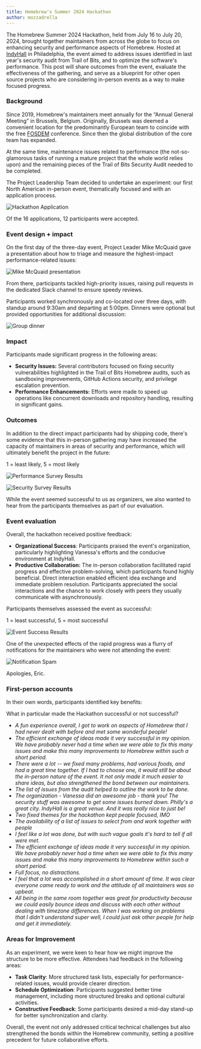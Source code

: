 ```yaml
---
title: Homebrew's Summer 2024 Hackathon
author: mozzadrella
---
```


The Homebrew Summer 2024 Hackathon, held from July 16 to July 20, 2024, brought together maintainers from across the globe to focus on enhancing security and performance aspects of Homebrew. Hosted at [IndyHall](https://indyhall.org/) in Philadelphia, the event aimed to address issues identified in last year's security audit from Trail of Bits, and to optimize the software's performance. This post will share outcomes from the event, evaluate the effectiveness of the gathering, and serve as a blueprint for other open source projects who are considering in-person events as a way to make focused progress.

### Background

Since 2019, Homebrew's maintainers meet annually for the “Annual General Meeting” in Brussels, Belgium. Originally, Brussels was deemed a convenient location for the predominantly European team to coincide with the free [FOSDEM](https://fosdem.org/) conference. Since then the global distribution of the core team has expanded.

At the same time, maintenance issues related to performance (the not-so-glamorous tasks of running a mature project that the whole world relies upon) and the remaining pieces of the Trail of Bits Security Audit needed to be completed.

The Project Leadership Team decided to undertake an experiment: our first North American in-person event, thematically focused and with an application process.

![Hackathon Application](/assets/img/blog/homebrew-summer-2024-hackathon/application.png)

Of the 16 applications, 12 participants were accepted.

### Event design + impact

On the first day of the three-day event, Project Leader Mike McQuaid gave a presentation about how to triage and measure the highest-impact performance-related issues:

![Mike McQuaid presentation](/assets/img/blog/homebrew-summer-2024-hackathon/mike.jpg)

From there, participants tackled high-priority issues, raising pull requests in the dedicated Slack channel to ensure speedy reviews.

Participants worked synchronously and co-located over three days, with standup around 9:30am and departing at 5:00pm. Dinners were optional but provided opportunities for additional discussion:

![Group dinner](/assets/img/blog/homebrew-summer-2024-hackathon/dinner.jpg)

### Impact

Participants made significant progress in the following areas:

* **Security Issues:** Several contributors focused on fixing security vulnerabilities highlighted in the Trail of Bits Homebrew audits, such as sandboxing improvements, GitHub Actions security, and privilege escalation prevention.
* **Performance Enhancements:** Efforts were made to speed up operations like concurrent downloads and repository handling, resulting in significant gains.

### Outcomes

In addition to the direct impact participants had by shipping code, there's some evidence that this in-person gathering may have increased the capacity of maintainers in areas of security and performance, which will ultimately benefit the project in the future:

1 = least likely, 5 = most likely

![Performance Survey Results](/assets/img/blog/homebrew-summer-2024-hackathon/performance.png)

![Security Survey Results](/assets/img/blog/homebrew-summer-2024-hackathon/security.png)

While the event seemed successful to us as organizers, we also wanted to hear from the participants themselves as part of our evaluation.

### Event evaluation

Overall, the hackathon received positive feedback:

* **Organizational Success**: Participants praised the event's organization, particularly highlighting Vanessa's efforts and the conducive environment at IndyHall.
* **Productive Collaboration:** The in-person collaboration facilitated rapid progress and effective problem-solving, which participants found highly beneficial. Direct interaction enabled efficient idea exchange and immediate problem resolution. Participants appreciated the social interactions and the chance to work closely with peers they usually communicate with asynchronously.

Participants themselves assessed the event as successful:

1 = least successful, 5 = most successful

![Event Success Results](/assets/img/blog/homebrew-summer-2024-hackathon/evaluation.png)

One of the unexpected effects of the rapid progress was a flurry of notifications for the maintainers who were not attending the event:

![Notification Spam](/assets/img/blog/homebrew-summer-2024-hackathon/notifications.png)

Apologies, Eric.

### First-person accounts

In their own words, participants identified key benefits:

What in particular made the Hackathon successful or not successful?

* _A fun experience overall, I got to work on aspects of Homebrew that I had never dealt with before and met some wonderful people!_
* _The efficient exchange of ideas made it very successful in my opinion. We have probably never had a time when we were able to fix this many issues and make this many improvements to Homebrew within such a short period._
* _There were a lot -- we fixed many problems, had various foods, and had a great time together. If I had to choose one, it would still be about the in-person nature of the event. It not only made it much easier to share ideas, but also strengthened the bond between our maintainers._
* _The list of issues from the audit helped to outline the work to be done._
* _The organization - Vanessa did an awesome job - thank you! The security stuff was awesome to get some issues burned down. Philly's a great city. IndyHall is a great venue. And it was really nice to just be!_
* _Two fixed themes for the hackathon kept people focused, IMO_
* _The availability of a list of issues to select from and work together with people_
* _I feel like a lot was done, but with such vague goals it's hard to tell if all were met._
* _The efficient exchange of ideas made it very successful in my opinion. We have probably never had a time when we were able to fix this many issues and make this many improvements to Homebrew within such a short period._
* _Full focus, no distractions._
* _I feel that a lot was accomplished in a short amount of time. It was clear everyone came ready to work and the attitude of all maintainers was so upbeat._
* _All being in the same room together was great for productivity because we could easily bounce ideas and discuss with each other without dealing with timezone differences. When I was working on problems that I didn't understand super well, I could just ask other people for help and get it immediately._

### Areas for Improvement

As an experiment, we were keen to hear how we might improve the structure to be more effective. Attendees had feedback in the following areas:

* **Task Clarity**: More structured task lists, especially for performance-related issues, would provide clearer direction.
* **Schedule Optimization**: Participants suggested better time management, including more structured breaks and optional cultural activities.
* **Constructive Feedback**: Some participants desired a mid-day stand-up for better synchronization and clarity.

Overall, the event not only addressed critical technical challenges but also strengthened the bonds within the Homebrew community, setting a positive precedent for future collaborative efforts.

